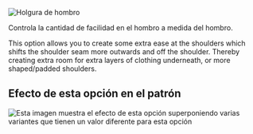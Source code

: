 ![Holgura de hombro](./shoulderease.svg)

Controla la cantidad de facilidad en el hombro a medida del hombro.

This option allows you to create some extra ease at the shoulders which shifts the shoulder seam more outwards and off the shoulder. Thereby creating extra room for extra layers of clothing underneath, or more shaped/padded shoulders.

## Efecto de esta opción en el patrón

![Esta imagen muestra el efecto de esta opción superponiendo varias variantes que tienen un valor diferente para esta opción](brian_shoulderease_sample.svg "Efecto de esta opción en el patrón")

